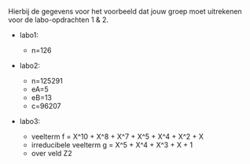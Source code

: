 Hierbij de gegevens voor het voorbeeld dat jouw groep moet uitrekenen voor de labo-opdrachten 1 & 2.

* labo1: 
  * n=126

* labo2: 
  * n=125291 
  * eA=5 
  * eB=13
  * c=96207

* labo3:
  * veelterm f = X^10 + X^8 + X^7 + X^5 + X^4 + X^2 + X
  * irreducibele veelterm g = X^5 + X^4 + X^3 + X + 1
  * over veld Z2
